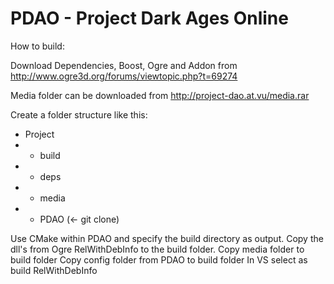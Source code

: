PDAO - Project Dark Ages Online
====
How to build:

Download Dependencies, Boost, Ogre and Addon from
http://www.ogre3d.org/forums/viewtopic.php?t=69274

Media folder can be downloaded from
http://project-dao.at.vu/media.rar

Create a folder structure like this:
- Project
- - build
- - deps
- - media
- - PDAO (<- git clone)

Use CMake within PDAO and specify the build directory as output.
Copy the dll's from Ogre RelWithDebInfo to the build folder.
Copy media folder to build folder
Copy config folder from PDAO to build folder
In VS select as build RelWithDebInfo
